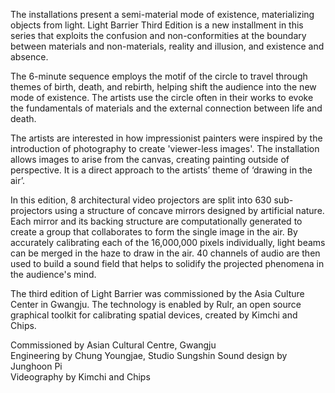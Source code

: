 The installations present a semi-material mode of existence, materializing objects from light. Light Barrier Third Edition is a new installment in this series that exploits the confusion and non-conformities at the boundary between materials and non-materials, reality and illusion, and existence and absence. 

The 6-minute sequence employs the motif of the circle to travel through themes of birth, death, and rebirth, helping shift the audience into the new mode of existence. The artists use the circle often in their works to evoke the fundamentals of materials and the external connection between life and death.

The artists are interested in how impressionist painters were inspired by the introduction of photography to create 'viewer-less images'. The installation allows images to arise from the canvas, creating painting outside of perspective. It is a direct approach to the artists’ theme of ‘drawing in the air’.

In this edition, 8 architectural video projectors are split into 630 sub-projectors using a structure of concave mirrors designed by artificial nature. Each mirror and its backing structure are computationally generated to create a group that collaborates to form the single image in the air. By accurately calibrating each of the 16,000,000 pixels individually, light beams can be merged in the haze to draw in the air. 40 channels of audio are then used to build a sound field that helps to solidify the projected phenomena in the audience's mind.

The third edition of Light Barrier was commissioned by the Asia Culture Center in Gwangju. The technology is enabled by Rulr, an open source graphical toolkit for calibrating spatial devices, created by Kimchi and Chips.

Commissioned by Asian Cultural Centre, Gwangju <br />
Engineering by Chung Youngjae, Studio Sungshin
Sound design by Junghoon Pi <br />
Videography by Kimchi and Chips <br />
